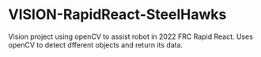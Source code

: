 # VISION-RapidReact-SteelHawks
Vision project using openCV to assist robot in 2022 FRC Rapid React.
Uses openCV to detect dfferent objects and return its data.
